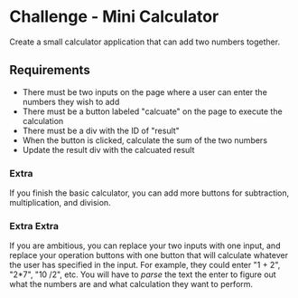 # Challenge - Mini Calculator
Create a small calculator application that can add two numbers together.

## Requirements
- There must be two inputs on the page where a user can enter the numbers they wish to add
- There must be a button labeled "calcuate" on the page to execute the calculation
- There must be a div with the ID of "result" 
- When the button is clicked, calculate the sum of the two numbers
- Update the result div with the calcuated result

### Extra
If you finish the basic calculator, you can add more buttons for subtraction, multiplication, and division.

### Extra Extra
If you are ambitious, you can replace your two inputs with one input, and replace your operation buttons with one button that will calculate whatever the user has specified in the input. For example, they could enter "1 + 2", "2*7", "10 /2", etc. You will have to _parse_ the text the enter to figure out what the numbers are and what calculation they want to perform.